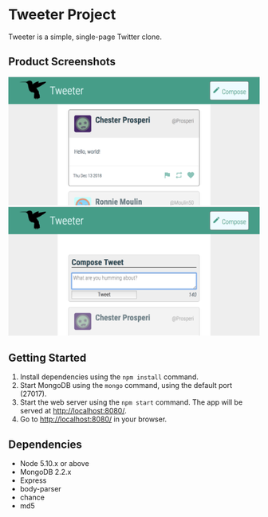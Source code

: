 # Tweeter Project

Tweeter is a simple, single-page Twitter clone.

## Product Screenshots

![Screenshot of Tweeter](https://raw.githubusercontent.com/zixialu/tweeter/master/docs/tweeter-main.png)
![Screenshot of compose form](https://raw.githubusercontent.com/zixialu/tweeter/master/docs/tweeter-compose.png)

## Getting Started

1. Install dependencies using the `npm install` command.
2. Start MongoDB using the `mongo` command, using the default port (27017).
3. Start the web server using the `npm start` command. The app will be served at <http://localhost:8080/>.
4. Go to <http://localhost:8080/> in your browser.

## Dependencies

- Node 5.10.x or above
- MongoDB 2.2.x
- Express
- body-parser
- chance
- md5
